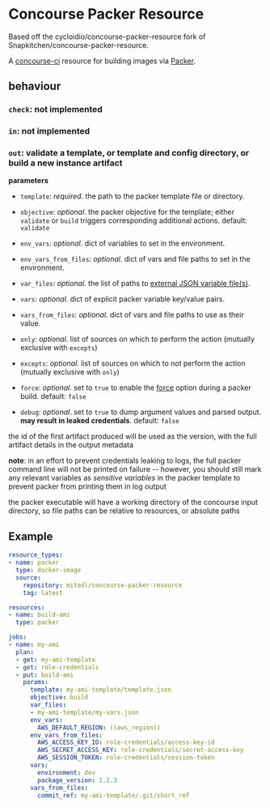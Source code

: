 # Concourse Packer Resource

Based off the cycloidio/concourse-packer-resource fork of Snapkitchen/concourse-packer-resource.

A [concourse-ci](https://concourse-ci.org) resource for building images via [Packer](https://www.packer.io).

## behaviour

### `check`: not implemented

### `in`: not implemented

### `out`: validate a template, or template and config directory, or build a new instance artifact

**parameters**

- `template`: _required_. the path to the packer template file or directory.

- `objective`: _optional_. the packer objective for the template; either `validate` or `build` triggers corresponding additional actions. default: `validate`

- `env_vars`: _optional_. dict of variables to set in the environment.

- `env_vars_from_files`: _optional_. dict of vars and file paths to set in the environment.

- `var_files`: _optional_. the list of paths to [external JSON variable file(s)](https://www.packer.io/docs/templates/user-variables.html).

- `vars`: _optional_. dict of explicit packer variable key/value pairs.

- `vars_from_files`: _optional_. dict of vars and file paths to use as their value.

- `only`: _optional_. list of sources on which to perform the action (mutually exclusive with `excepts`)

- `excepts`: _optional_. list of sources on which to not perform the action (mutually exclusive with `only`)

- `force`: _optional_. set to `true` to enable the [force](https://packer.io/docs/commands/build.html#force) option during a packer build. default: `false`

- `debug`: _optional_. set to `true` to dump argument values and parsed output. **may result in leaked credentials**. default: `false`

the id of the first artifact produced will be used as the version, with the full artifact details in the output metadata

**note**: in an effort to prevent credentials leaking to logs, the full packer command line will not be printed on failure -- however, you should still mark any relevant variables as _sensitive variables_ in the packer template to prevent packer from printing them in log output

the packer executable will have a working directory of the concourse input directory, so file paths can be relative to resources, or absolute paths

## Example

```yaml
resource_types:
- name: packer
  type: docker-image
  source:
    repository: mitodl/concourse-packer-resource
    tag: latest

resources:
- name: build-ami
  type: packer

jobs:
- name: my-ami
  plan:
  - get: my-ami-template
  - get: role-credentials
  - put: build-ami
    params:
      template: my-ami-template/template.json
      objective: build
      var_files:
      - my-ami-template/my-vars.json
      env_vars:
        AWS_DEFAULT_REGION: ((aws_region))
      env_vars_from_files:
        AWS_ACCESS_KEY_ID: role-credentials/access-key-id
        AWS_SECRET_ACCESS_KEY: role-credentials/secret-access-key
        AWS_SESSION_TOKEN: role-credentials/session-token
      vars:
        environment: dev
        package_version: 1.2.3
      vars_from_files:
        commit_ref: my-ami-template/.git/short_ref
```
